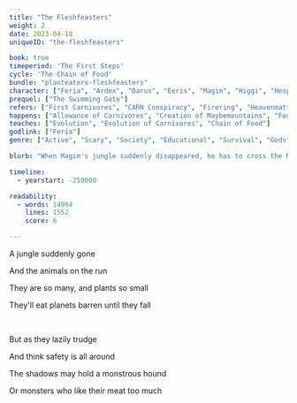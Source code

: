```yaml
---
title: "The Fleshfeasters"
weight: 2
date: 2023-04-18
uniqueID: "the-fleshfeasters"

book: true
timeperiod: 'The First Steps'
cycle: 'The Chain of Food'
bundle: "planteaters-fleshfeasters"
character: ["Feria", "Ardex", "Darus", "Eeris", "Magim", "Higgi", "Hespryhound"]
prequel: ["The Swimming Gate"]
refers: ["First Carnivores", "CARN Conspiracy", "Firering", "Heavenmatter", "Soulsplitter", "Immortality", "Nightriver", "Aparant River", "Impossible Wall of Darus", "Mayfill", "Saursea", "Mouth of Din", "Origina"]
happens: ["Allowance of Carnivores", "Creation of Maybemountains", "Fourth Giant Extinction", "Split of Volarde"]
teaches: ["Evolution", "Evolution of Carnivores", "Chain of Food"]
godlink: ["Feria"]
genre: ["Active", "Scary", "Society", "Educational", "Survival", "Gods", "Travel", "Biology"]

blurb: "When Magim's jungle suddenly disappeared, he has to cross the Nightriver to find a new home. Exactly the place rumored to contain terrible monsters who do something unheard of: eat your flesh."

timeline:
  - yearstart: -250000

readability:
  - words: 14994
    lines: 1552
    score: 6

---
```


A jungle suddenly gone

And the animals on the run

They are so many, and plants so small

They'll eat planets barren until they fall

&nbsp;

But as they lazily trudge

And think safety is all around

The shadows may hold a monstrous hound

Or monsters who like their meat too much